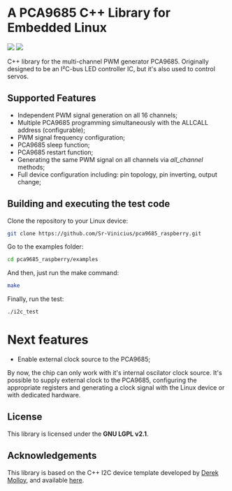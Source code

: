# A PCA9685 C++ Library for Embedded Linux 

<img src="https://img.shields.io/badge/version-v1.0-red"> <img src="https://img.shields.io/badge/license-LGPL 2.1-red">

C++ library for the multi-channel PWM generator PCA9685. Originally designed to be an I²C-bus LED controller IC, but it's also used to control servos.

## Supported Features
* Independent PWM signal generation on all 16 channels;
* Multiple PCA9685 programming simultaneously with the ALLCALL address (configurable);
* PWM signal frequency configuration;
* PCA9685 sleep function;
* PCA9685 restart function;
* Generating the same PWM signal on all channels via *all_channel* methods;
* Full device configuration including: pin topology, pin inverting, output change;

## Building and executing the test code
Clone the repository to your Linux device:
```bash
git clone https://github.com/Sr-Vinicius/pca9685_raspberry.git
```

Go to the examples folder:
```bash
cd pca9685_raspberry/examples
```

And then, just run the make command:
```bash
make
```

Finally, run the test:
```bash
./i2c_test
```

# Next features

* Enable external clock source to the PCA9685;

By now, the chip can only work with it's internal oscilator clock source. It's possible to supply external clock to the PCA9685, configuring the appropriate registers and generating a clock signal with the Linux device or with dedicated hardware.

## License
This library is licensed under the **GNU LGPL v2.1**. 

## Acknowledgements
This library is based on the C++ I2C device template developed by [Derek Molloy](https://github.com/derekmolloy), and available [here](https://github.com/derekmolloy/exploringrpi).